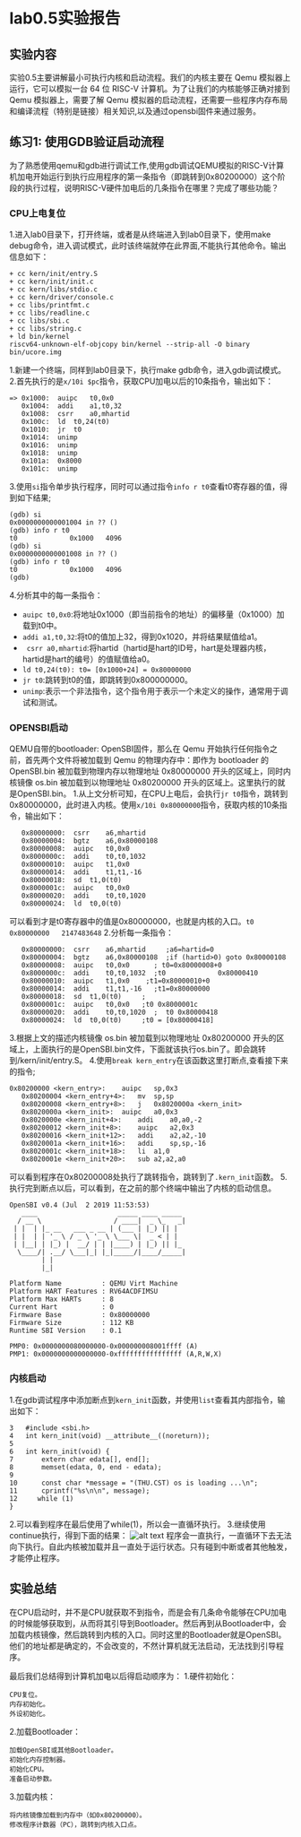 # lab0.5实验报告
## 实验内容
实验0.5主要讲解最小可执行内核和启动流程。我们的内核主要在 Qemu 模拟器上运行，它可以模拟一台 64 位 RISC-V 计算机。为了让我们的内核能够正确对接到 Qemu 模拟器上，需要了解 Qemu 模拟器的启动流程，还需要一些程序内存布局和编译流程（特别是链接）相关知识,以及通过opensbi固件来通过服务。
## 练习1: 使用GDB验证启动流程
为了熟悉使用qemu和gdb进行调试工作,使用gdb调试QEMU模拟的RISC-V计算机加电开始运行到执行应用程序的第一条指令（即跳转到0x80200000）这个阶段的执行过程，说明RISC-V硬件加电后的几条指令在哪里？完成了哪些功能？
### CPU上电复位
1.进入lab0目录下，打开终端，或者是从终端进入到lab0目录下，使用make debug命令，进入调试模式，此时该终端就停在此界面,不能执行其他命令。输出信息如下：
```
+ cc kern/init/entry.S
+ cc kern/init/init.c
+ cc kern/libs/stdio.c
+ cc kern/driver/console.c
+ cc libs/printfmt.c
+ cc libs/readline.c
+ cc libs/sbi.c
+ cc libs/string.c
+ ld bin/kernel
riscv64-unknown-elf-objcopy bin/kernel --strip-all -O binary bin/ucore.img

```
1.新建一个终端，同样到lab0目录下，执行make gdb命令，进入gdb调试模式。
2.首先执行的是`x/10i $pc`指令，获取CPU加电以后的10条指令，输出如下：
```
=> 0x1000:	auipc	t0,0x0
   0x1004:	addi	a1,t0,32
   0x1008:	csrr	a0,mhartid
   0x100c:	ld	t0,24(t0)
   0x1010:	jr	t0
   0x1014:	unimp
   0x1016:	unimp
   0x1018:	unimp
   0x101a:	0x8000
   0x101c:	unimp
```
3.使用`si`指令单步执行程序，同时可以通过指令`info r t0`查看t0寄存器的值，得到如下结果;
```
(gdb) si
0x0000000000001004 in ?? ()
(gdb) info r t0
t0             0x1000	4096
(gdb) si
0x0000000000001008 in ?? ()
(gdb) info r t0
t0             0x1000	4096
(gdb) 
```
4.分析其中的每一条指令：
* `auipc t0,0x0`:将地址0x1000（即当前指令的地址）的偏移量（0x1000）加载到t0中。
* `addi a1,t0,32`:将t0的值加上32，得到0x1020，并将结果赋值给a1。
* ` csrr a0,mhartid`:将hartid（hartid是hart的ID号，hart是处理器内核，hartid是hart的编号）的值赋值给a0。
* `ld t0,24(t0): t0= [0x1000+24] = 0x80000000`
* `jr t0`:跳转到t0的值，即跳转到0x800000000。
* `unimp`:表示一个非法指令，这个指令用于表示一个未定义的操作，通常用于调试和测试。
### OPENSBI启动
QEMU自带的bootloader: OpenSBI固件，那么在 Qemu 开始执行任何指令之前，首先两个文件将被加载到 Qemu 的物理内存中：即作为 bootloader 的 OpenSBI.bin 被加载到物理内存以物理地址 0x80000000 开头的区域上，同时内核镜像 os.bin 被加载到以物理地址 0x80200000 开头的区域上。这里执行的就是OpenSBI.bin。
1.从上文分析可知，在CPU上电后，会执行`jr t0`指令，跳转到0x80000000，此时进入内核。使用`x/10i 0x80000000`指令，获取内核的10条指令，输出如下：
```
   0x80000000:	csrr	a6,mhartid
   0x80000004:	bgtz	a6,0x80000108
   0x80000008:	auipc	t0,0x0
   0x8000000c:	addi	t0,t0,1032
   0x80000010:	auipc	t1,0x0
   0x80000014:	addi	t1,t1,-16
   0x80000018:	sd	t1,0(t0)
   0x8000001c:	auipc	t0,0x0
   0x80000020:	addi	t0,t0,1020
   0x80000024:	ld	t0,0(t0)
```
可以看到才是t0寄存器中的值是0x80000000，也就是内核的入口。`t0             0x80000000	2147483648`
2.分析每一条指令：
```
   0x80000000:	csrr	a6,mhartid     ;a6=hartid=0
   0x80000004:	bgtz	a6,0x80000108  ;if (hartid>0) goto 0x80000108
   0x80000008:	auipc	t0,0x0      ; t0=0x80000008+0
   0x8000000c:	addi	t0,t0,1032  ;t0             0x80000410
   0x80000010:	auipc	t1,0x0    ;t1=0x80000010+0
   0x80000014:	addi	t1,t1,-16   ;t1=0x80000000
   0x80000018:	sd	t1,0(t0)     ; 
   0x8000001c:	auipc	t0,0x0   ;t0 0x8000001c
   0x80000020:	addi	t0,t0,1020  ;  t0 0x80000418
   0x80000024:	ld	t0,0(t0)     ;t0 = [0x80000418]
```
3.根据上文的描述内核镜像 os.bin 被加载到以物理地址 0x80200000 开头的区域上，上面执行的是OpenSBI.bin文件，下面就该执行os.bin了。即会跳转到/kern/init/entry.S。
4.使用`break kern_entry`在该函数这里打断点,查看接下来的指令;
```
0x80200000 <kern_entry>:	auipc	sp,0x3
   0x80200004 <kern_entry+4>:	mv	sp,sp
   0x80200008 <kern_entry+8>:	j	0x8020000a <kern_init>
   0x8020000a <kern_init>:	auipc	a0,0x3
   0x8020000e <kern_init+4>:	addi	a0,a0,-2
   0x80200012 <kern_init+8>:	auipc	a2,0x3
   0x80200016 <kern_init+12>:	addi	a2,a2,-10
   0x8020001a <kern_init+16>:	addi	sp,sp,-16
   0x8020001c <kern_init+18>:	li	a1,0
   0x8020001e <kern_init+20>:	sub	a2,a2,a0
```
可以看到程序在0x80200008处执行了跳转指令，跳转到了`.kern_init`函数。
5.执行完到断点以后，可以看到，在之前的那个终端中输出了内核的启动信息。
```
OpenSBI v0.4 (Jul  2 2019 11:53:53)
   ____                    _____ ____ _____
  / __ \                  / ____|  _ \_   _|
 | |  | |_ __   ___ _ __ | (___ | |_) || |
 | |  | | '_ \ / _ \ '_ \ \___ \|  _ < | |
 | |__| | |_) |  __/ | | |____) | |_) || |_
  \____/| .__/ \___|_| |_|_____/|____/_____|
        | |
        |_|

Platform Name          : QEMU Virt Machine
Platform HART Features : RV64ACDFIMSU
Platform Max HARTs     : 8
Current Hart           : 0
Firmware Base          : 0x80000000
Firmware Size          : 112 KB
Runtime SBI Version    : 0.1

PMP0: 0x0000000080000000-0x000000008001ffff (A)
PMP1: 0x0000000000000000-0xffffffffffffffff (A,R,W,X)
```
### 内核启动
1.在gdb调试程序中添加断点到`kern_init`函数，并使用`list`查看其内部指令，输出如下：
```
3	#include <sbi.h>
4	int kern_init(void) __attribute__((noreturn));
5	
6	int kern_init(void) {
7	    extern char edata[], end[];
8	    memset(edata, 0, end - edata);
9	
10	    const char *message = "(THU.CST) os is loading ...\n";
11	    cprintf("%s\n\n", message);
12	   while (1)
}
```
2.可以看到程序在最后使用了while(1)，所以会一直循环执行。
3.继续使用continue执行，得到下面的结果：
![alt text](image.png)
程序会一直执行，一直循环下去无法向下执行。自此内核被加载并且一直处于运行状态。只有碰到中断或者其他触发，才能停止程序。

## 实验总结
在CPU启动时，并不是CPU就获取不到指令，而是会有几条命令能够在CPU加电的时候能够获取到，从而将其引导到Bootloader。然后再到从Bootloader中，会加载内核镜像，然后跳转到内核的入口。同时这里的Bootloader就是OpenSBI。他们的地址都是确定的，不会改变的，不然计算机就无法启动，无法找到引导程序。

最后我们总结得到计算机加电以后得启动顺序为：
1.硬件初始化：
```
CPU复位。
内存初始化。
外设初始化。
```
2.加载Bootloader：
```
加载OpenSBI或其他Bootloader。
初始化内存控制器。
初始化CPU。
准备启动参数。
```
3.加载内核：
```
将内核镜像加载到内存中（如0x80200000）。
修改程序计数器（PC），跳转到内核入口点。
```

